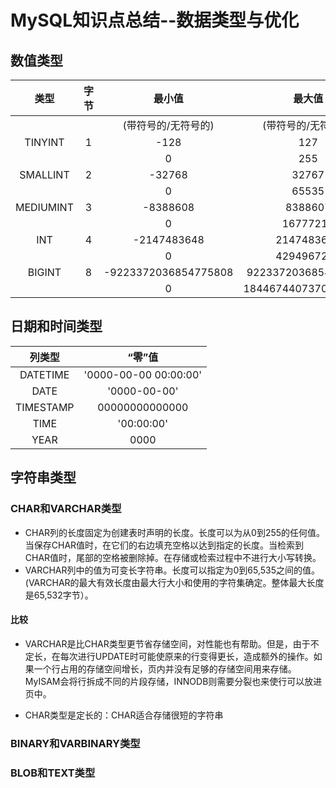 # MySQL知识点总结--数据类型与优化 #
## 数值类型 ##
|类型|字节|最小值|最大值|
|:-:|:-:|:-:|:-:|
|||(带符号的/无符号的)|(带符号的/无符号的)|
|TINYINT|1|-128|127|
|||0|255|
|SMALLINT|2|-32768|32767|
|||0|65535|
|MEDIUMINT|3|-8388608|8388607|
|||0|16777215|
|INT|4|-2147483648|2147483647|
|||0|4294967295|
|BIGINT|8|-9223372036854775808|9223372036854775807|
|||0|18446744073709551615|
## 日期和时间类型 ##
|列类型|“零”值|
|:-:|:-:|
|DATETIME|'0000-00-00 00:00:00'|
|DATE|'0000-00-00'|
|TIMESTAMP|00000000000000|
|TIME|'00:00:00'|
|YEAR|0000|
## 字符串类型 ##
### CHAR和VARCHAR类型 ###
-	CHAR列的长度固定为创建表时声明的长度。长度可以为从0到255的任何值。当保存CHAR值时，在它们的右边填充空格以达到指定的长度。当检索到CHAR值时，尾部的空格被删除掉。在存储或检索过程中不进行大小写转换。
-	VARCHAR列中的值为可变长字符串。长度可以指定为0到65,535之间的值。(VARCHAR的最大有效长度由最大行大小和使用的字符集确定。整体最大长度是65,532字节）。
#### 比较 ####
-	VARCHAR是比CHAR类型更节省存储空间，对性能也有帮助。但是，由于不定长，在每次进行UPDATE时可能使原来的行变得更长，造成额外的操作。如果一个行占用的存储空间增长，页内并没有足够的存储空间用来存储。MyISAM会将行拆成不同的片段存储，INNODB则需要分裂也来使行可以放进页中。

-	CHAR类型是定长的：CHAR适合存储很短的字符串
### BINARY和VARBINARY类型 ###
### BLOB和TEXT类型 ###